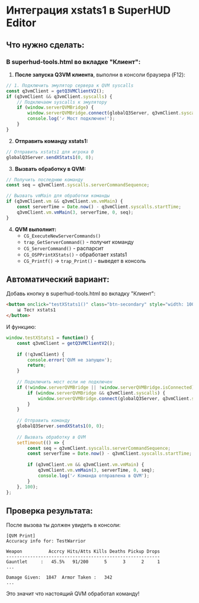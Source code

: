 # Интеграция xstats1 в SuperHUD Editor

## Что нужно сделать:

### В superhud-tools.html во вкладке "Клиент":

1. **После запуска Q3VM клиента**, выполни в консоли браузера (F12):

```javascript
// 1. Подключить эмулятор сервера к QVM syscalls
const q3vmClient = getQ3VMClientV2();
if (q3vmClient && q3vmClient.syscalls) {
    // Подключаем syscalls к эмулятору
    if (window.serverQVMBridge) {
        window.serverQVMBridge.connect(globalQ3Server, q3vmClient.syscalls);
        console.log('✓ Мост подключен!');
    }
}
```

2. **Отправить команду xstats1:**

```javascript
// Отправить xstats1 для игрока 0
globalQ3Server.sendXStats1(0, 0);
```

3. **Вызвать обработку в QVM:**

```javascript
// Получить последнюю команду
const seq = q3vmClient.syscalls.serverCommandSequence;

// Вызвать vmMain для обработки команды
if (q3vmClient.vm && q3vmClient.vm.vmMain) {
    const serverTime = Date.now() - q3vmClient.syscalls.startTime;
    q3vmClient.vm.vmMain(3, serverTime, 0, seq);
}
```

4. **QVM выполнит:**
   - `CG_ExecuteNewServerCommands()`
   - `trap_GetServerCommand()` - получит команду
   - `CG_ServerCommand()` - распарсит
   - `CG_OSPPrintXStats()` - обработает xstats1
   - `CG_Printf()` → `trap_Print()` - выведет в консоль

## Автоматический вариант:

Добавь кнопку в superhud-tools.html во вкладку "Клиент":

```html
<button onclick="testXStats1()" class="btn-secondary" style="width: 100%;">
    📊 Тест xstats1
</button>
```

И функцию:

```javascript
window.testXStats1 = function() {
    const q3vmClient = getQ3VMClientV2();
    
    if (!q3vmClient) {
        console.error('QVM не запущен');
        return;
    }
    
    // Подключить мост если не подключен
    if (!window.serverQVMBridge || !window.serverQVMBridge.isConnected) {
        if (window.serverQVMBridge && q3vmClient.syscalls) {
            window.serverQVMBridge.connect(globalQ3Server, q3vmClient.syscalls);
        }
    }
    
    // Отправить команду
    globalQ3Server.sendXStats1(0, 0);
    
    // Вызвать обработку в QVM
    setTimeout(() => {
        const seq = q3vmClient.syscalls.serverCommandSequence;
        const serverTime = Date.now() - q3vmClient.syscalls.startTime;
        
        if (q3vmClient.vm && q3vmClient.vm.vmMain) {
            q3vmClient.vm.vmMain(3, serverTime, 0, seq);
            console.log('✓ Команда отправлена в QVM');
        }
    }, 100);
};
```

## Проверка результата:

После вызова ты должен увидеть в консоли:

```
[QVM Print] 
Accuracy info for: TestWarrior

Weapon          Accrcy Hits/Atts Kills Deaths Pickup Drops
----------------------------------------------------------
Gauntlet     :   45.5%   91/200      5      3      2     1
...

Damage Given:  1847  Armor Taken :   342
...
```

Это значит что настоящий QVM обработал команду!




